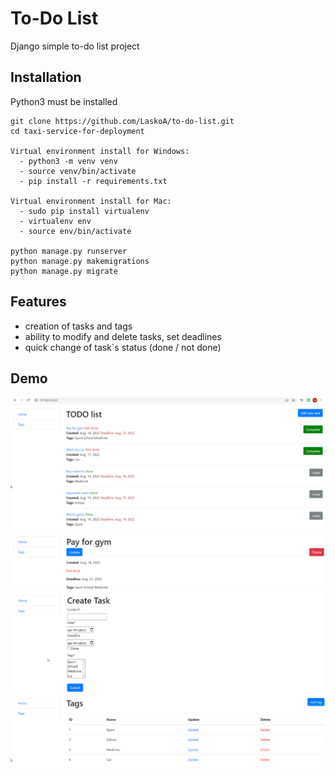 # To-Do List

Django simple to-do list project

## Installation

Python3 must be installed

```shell
git clone https://github.com/LaskoA/to-do-list.git
cd taxi-service-for-deployment

Virtual environment install for Windows:
  - python3 -m venv venv
  - source venv/bin/activate
  - pip install -r requirements.txt
  
Virtual environment install for Mac:
  - sudo pip install virtualenv
  - virtualenv env
  - source env/bin/activate
  
python manage.py runserver
python manage.py makemigrations
python manage.py migrate
```

## Features

- creation of tasks and tags
- ability to modify and delete tasks, set deadlines
- quick change of task`s status (done / not done)


## Demo
![website_interface](1.png)
![website_interface](2.png)
![website_interface](3.png)
![website_interface](4.png)




